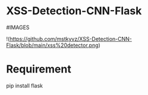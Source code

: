 # XSS-Detection-CNN-Flask

#IMAGES

!(https://github.com/mstkyvz/XSS-Detection-CNN-Flask/blob/main/xss%20detector.png)



# Requirement

pip install flask
